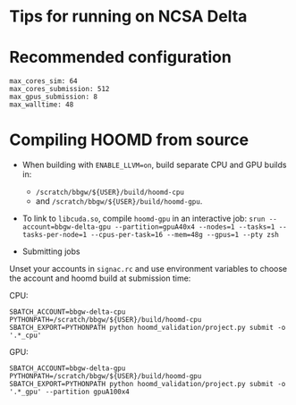 # Tips for running on NCSA Delta

# Recommended configuration

```
max_cores_sim: 64
max_cores_submission: 512
max_gpus_submission: 8
max_walltime: 48
```

# Compiling HOOMD from source

* When building with `ENABLE_LLVM=on`, build separate CPU and GPU builds in:
  * `/scratch/bbgw/${USER}/build/hoomd-cpu`
  * and `/scratch/bbgw/${USER}/build/hoomd-gpu`.
* To link to `libcuda.so`, compile `hoomd-gpu` in an interactive job:
  `srun --account=bbgw-delta-gpu --partition=gpuA40x4 --nodes=1 --tasks=1 --tasks-per-node=1 --cpus-per-task=16 --mem=48g --gpus=1 --pty zsh`

* Submitting jobs

Unset your accounts in `signac.rc` and use environment variables to choose the account and
hoomd build at submission time:

CPU:
```
SBATCH_ACCOUNT=bbgw-delta-cpu PYTHONPATH=/scratch/bbgw/${USER}/build/hoomd-cpu SBATCH_EXPORT=PYTHONPATH python hoomd_validation/project.py submit -o '.*_cpu'
```

GPU:
```
SBATCH_ACCOUNT=bbgw-delta-gpu PYTHONPATH=/scratch/bbgw/${USER}/build/hoomd-gpu SBATCH_EXPORT=PYTHONPATH python hoomd_validation/project.py submit -o '.*_gpu' --partition gpuA100x4
```
